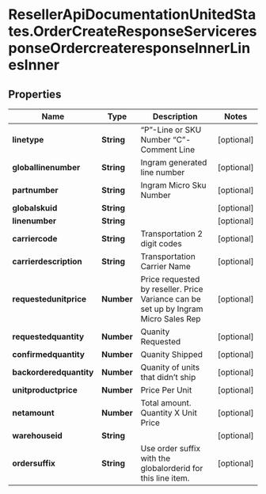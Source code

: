 # ResellerApiDocumentationUnitedStates.OrderCreateResponseServiceresponseOrdercreateresponseInnerLinesInner

## Properties

Name | Type | Description | Notes
------------ | ------------- | ------------- | -------------
**linetype** | **String** | “P”-Line or SKU Number “C”-Comment Line | [optional] 
**globallinenumber** | **String** | Ingram generated line number | [optional] 
**partnumber** | **String** | Ingram Micro Sku Number | [optional] 
**globalskuid** | **String** |  | [optional] 
**linenumber** | **String** |  | [optional] 
**carriercode** | **String** | Transportation 2 digit codes | [optional] 
**carrierdescription** | **String** | Transportation Carrier Name | [optional] 
**requestedunitprice** | **Number** | Price requested by reseller. Price Variance can be set up by Ingram Micro Sales Rep | [optional] 
**requestedquantity** | **Number** | Quanity Requested | [optional] 
**confirmedquantity** | **Number** | Quanity Shipped | [optional] 
**backorderedquantity** | **Number** | Quanity of units that didn’t ship | [optional] 
**unitproductprice** | **Number** | Price Per Unit | [optional] 
**netamount** | **Number** | Total amount. Quantity X Unit Price | [optional] 
**warehouseid** | **String** |  | [optional] 
**ordersuffix** | **String** | Use order suffix with the globalorderid for this line item. | [optional] 


